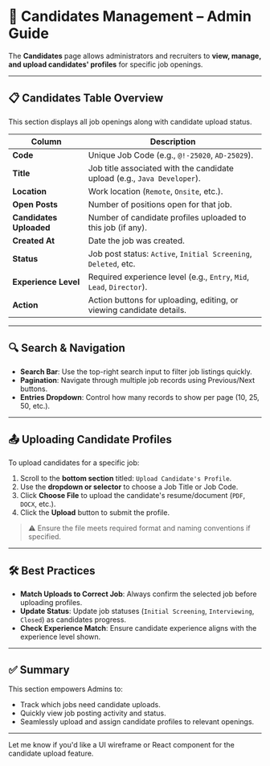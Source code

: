 # 👤 Candidates Management – Admin Guide

The **Candidates** page allows administrators and recruiters to **view, manage, and upload candidates' profiles** for specific job openings.

---

## 📋 Candidates Table Overview

This section displays all job openings along with candidate upload status.

| Column | Description |
|--------|-------------|
| **Code** | Unique Job Code (e.g., `@!-25020`, `AD-25029`). |
| **Title** | Job title associated with the candidate upload (e.g., `Java Developer`). |
| **Location** | Work location (`Remote`, `Onsite`, etc.). |
| **Open Posts** | Number of positions open for that job. |
| **Candidates Uploaded** | Number of candidate profiles uploaded to this job (if any). |
| **Created At** | Date the job was created. |
| **Status** | Job post status: `Active`, `Initial Screening`, `Deleted`, etc. |
| **Experience Level** | Required experience level (e.g., `Entry`, `Mid`, `Lead`, `Director`). |
| **Action** | Action buttons for uploading, editing, or viewing candidate details. |

---

## 🔍 Search & Navigation

- **Search Bar**: Use the top-right search input to filter job listings quickly.
- **Pagination**: Navigate through multiple job records using Previous/Next buttons.
- **Entries Dropdown**: Control how many records to show per page (10, 25, 50, etc.).

---

## 📤 Uploading Candidate Profiles

To upload candidates for a specific job:

1. Scroll to the **bottom section** titled: `Upload Candidate's Profile`.
2. Use the **dropdown or selector** to choose a Job Title or Job Code.
3. Click **Choose File** to upload the candidate's resume/document (`PDF`, `DOCX`, etc.).
4. Click the **Upload** button to submit the profile.

> ⚠️ Ensure the file meets required format and naming conventions if specified.

---

## 🛠️ Best Practices

- **Match Uploads to Correct Job**: Always confirm the selected job before uploading profiles.
- **Update Status**: Update job statuses (`Initial Screening`, `Interviewing`, `Closed`) as candidates progress.
- **Check Experience Match**: Ensure candidate experience aligns with the experience level shown.

---

## ✅ Summary

This section empowers Admins to:
- Track which jobs need candidate uploads.
- Quickly view job posting activity and status.
- Seamlessly upload and assign candidate profiles to relevant openings.

---

Let me know if you'd like a UI wireframe or React component for the candidate upload feature.
